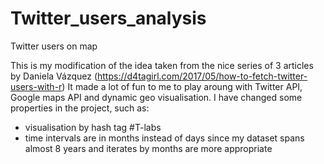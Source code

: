 # Twitter_users_analysis
Twitter users on map

This is my modification of the idea taken from the nice series of 3 articles by Daniela Vázquez (https://d4tagirl.com/2017/05/how-to-fetch-twitter-users-with-r)
It made a lot of fun to me to play aroung with Twitter API, Google maps API and dynamic geo visualisation.
I have changed some properties in the project, such as:
- visualisation by hash tag #T-labs 
- time intervals are in months instead of days since my dataset spans almost 8 years and iterates by months are more appropriate
